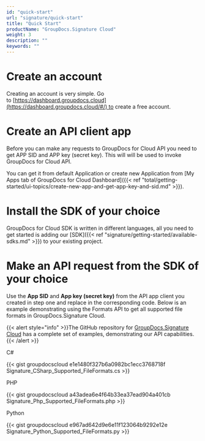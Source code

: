 ```yaml
---
id: "quick-start"
url: "signature/quick-start"
title: "Quick Start"
productName: "GroupDocs.Signature Cloud"
weight: 3
description: ""
keywords: ""
---
```







# Create an account #

Creating an account is very simple. Go to [https://dashboard.groupdocs.cloud](https://dashboard.groupdocs.cloud/#/) to create a free account. 

# Create an API client app #

Before you can make any requests to GroupDocs for Cloud API you need to get APP SID and APP key (secret key). This will will be used to invoke GroupDocs for Cloud API. 

You can get it from default Application or create new Application from [My Apps tab of GroupDocs for Cloud Dashboard]({{< ref "total/getting-started/ui-topics/create-new-app-and-get-app-key-and-sid.md" >}}).

# Install the SDK of your choice #

GroupDocs for Cloud SDK is written in different languages, all you need to get started is adding our [SDK]({{< ref "signature/getting-started/available-sdks.md" >}}) to your existing project.

# Make an API request from the SDK of your choice #

Use the **App SID** and **App key (secret key)** from the API app client you created in step one and replace in the corresponding code. Below is an example demonstrating using the Formats API to get all supported file formats in GroupDocs.Signature Cloud.

{{< alert style="info" >}}The GitHub repository for [GroupDocs.Signature Cloud](https://github.com/groupdocs-signature-cloud) has a complete set of examples, demonstrating our API capabilities.{{< /alert >}}



 C#




{{< gist groupdocscloud e1e1480f327b6a0982bc1ecc3768718f Signature_CSharp_Supported_FileFormats.cs >}}







 PHP




{{< gist groupdocscloud a43adea6e4f64b33ea37ead904a401cb Signature_Php_Supported_FileFormats.php >}}







 Python




{{< gist groupdocscloud e967ad642d9e6e11f123064b9292e12e Signature_Python_Supported_FileFormats.py >}}







